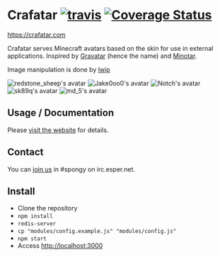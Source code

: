 # Crafatar [![travis](https://api.travis-ci.org/Jake0oo0/crafatar.svg)](https://travis-ci.org/Jake0oo0/crafatar/) [![Coverage Status](https://img.shields.io/coveralls/Jake0oo0/crafatar.svg)](https://coveralls.io/r/Jake0oo0/crafatar)

https://crafatar.com

Crafatar serves Minecraft avatars based on the skin for use in external applications.
Inspired by [Gravatar](https://gravatar.com) (hence the name) and [Minotar](https://minotar.net).

Image manipulation is done by [lwip](https://github.com/EyalAr/lwip)

![redstone_sheep's avatar](https://crafatar.com/avatars/ae795aa86327408e92ab25c8a59f3ba1?size=128) ![Jake0oo0's avatar](https://crafatar.com/avatars/2d5aa9cdaeb049189930461fc9b91cc5?size=128) ![Notch's avatar](https://crafatar.com/avatars/069a79f444e94726a5befca90e38aaf5?size=128) ![sk89q's avatar](https://crafatar.com/avatars/0ea8eca3dbf647cc9d1ac64551ca975c?size=128) ![md_5's avatar](https://crafatar.com/avatars/af74a02d19cb445bb07f6866a861f783?size=128) 
## Usage / Documentation

Please [visit the website](https://crafatar.com) for details.

## Contact

You can [join us](https://webchat.esper.net/?channels=spongy) in #spongy on irc.esper.net.

## Install

* Clone the repository
* `npm install`
* `redis-server`
* `cp "modules/config.example.js" "modules/config.js"`
* `npm start`
* Access [http://localhost:3000](http://localhost:3000)